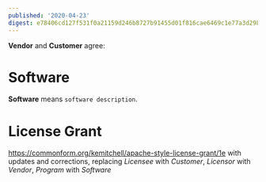 ```yaml
---
published: '2020-04-23'
digest: e78406cd127f531f0a21159d246b8727b91455d01f816cae6469c1e77a3d2986
---
```


**Vendor** and **Customer** agree:

# Software

**Software** means `software description`.

# License Grant

<https://commonform.org/kemitchell/apache-style-license-grant/1e> with updates and corrections, replacing _Licensee_ with _Customer_, _Licensor_ with _Vendor_, _Program_ with _Software_
